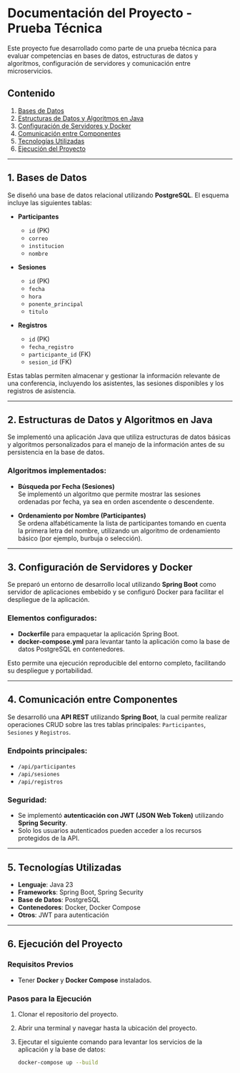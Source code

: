 # Documentación del Proyecto - Prueba Técnica

Este proyecto fue desarrollado como parte de una prueba técnica para evaluar competencias en bases de datos, estructuras de datos y algoritmos, configuración de servidores y comunicación entre microservicios.

## Contenido

1. [Bases de Datos](#1-bases-de-datos)
2. [Estructuras de Datos y Algoritmos en Java](#2-estructuras-de-datos-y-algoritmos-en-java)
3. [Configuración de Servidores y Docker](#3-configuración-de-servidores-y-docker)
4. [Comunicación entre Componentes](#4-comunicación-entre-componentes)
5. [Tecnologías Utilizadas](#5-tecnologías-utilizadas)
6. [Ejecución del Proyecto](#6-ejecución-del-proyecto)

---

## 1. Bases de Datos

Se diseñó una base de datos relacional utilizando **PostgreSQL**. El esquema incluye las siguientes tablas:

- **Participantes**
  - `id` (PK)
  - `correo`
  - `institucion`
  - `nombre`

- **Sesiones**
  - `id` (PK)
  - `fecha`
  - `hora`
  - `ponente_principal`
  - `titulo`

- **Registros**
  - `id` (PK)
  - `fecha_registro`
  - `participante_id` (FK)
  - `sesion_id` (FK)

Estas tablas permiten almacenar y gestionar la información relevante de una conferencia, incluyendo los asistentes, las sesiones disponibles y los registros de asistencia.

---

## 2. Estructuras de Datos y Algoritmos en Java

Se implementó una aplicación Java que utiliza estructuras de datos básicas y algoritmos personalizados para el manejo de la información antes de su persistencia en la base de datos.

### Algoritmos implementados:

- **Búsqueda por Fecha (Sesiones)**  
  Se implementó un algoritmo que permite mostrar las sesiones ordenadas por fecha, ya sea en orden ascendente o descendente.

- **Ordenamiento por Nombre (Participantes)**  
  Se ordena alfabéticamente la lista de participantes tomando en cuenta la primera letra del nombre, utilizando un algoritmo de ordenamiento básico (por ejemplo, burbuja o selección).

---

## 3. Configuración de Servidores y Docker

Se preparó un entorno de desarrollo local utilizando **Spring Boot** como servidor de aplicaciones embebido y se configuró Docker para facilitar el despliegue de la aplicación.

### Elementos configurados:

- **Dockerfile** para empaquetar la aplicación Spring Boot.
- **docker-compose.yml** para levantar tanto la aplicación como la base de datos PostgreSQL en contenedores.

Esto permite una ejecución reproducible del entorno completo, facilitando su despliegue y portabilidad.

---

## 4. Comunicación entre Componentes

Se desarrolló una **API REST** utilizando **Spring Boot**, la cual permite realizar operaciones CRUD sobre las tres tablas principales: `Participantes`, `Sesiones` y `Registros`.

### Endpoints principales:

- `/api/participantes`
- `/api/sesiones`
- `/api/registros`

### Seguridad:

- Se implementó **autenticación con JWT (JSON Web Token)** utilizando **Spring Security**.
- Solo los usuarios autenticados pueden acceder a los recursos protegidos de la API.

---

## 5. Tecnologías Utilizadas

- **Lenguaje**: Java 23
- **Frameworks**: Spring Boot, Spring Security
- **Base de Datos**: PostgreSQL
- **Contenedores**: Docker, Docker Compose
- **Otros**: JWT para autenticación

---

## 6. Ejecución del Proyecto

### Requisitos Previos

- Tener **Docker** y **Docker Compose** instalados.

### Pasos para la Ejecución

1. Clonar el repositorio del proyecto.
2. Abrir una terminal y navegar hasta la ubicación del proyecto.
3. Ejecutar el siguiente comando para levantar los servicios de la aplicación y la base de datos:

   ```bash
   docker-compose up --build
